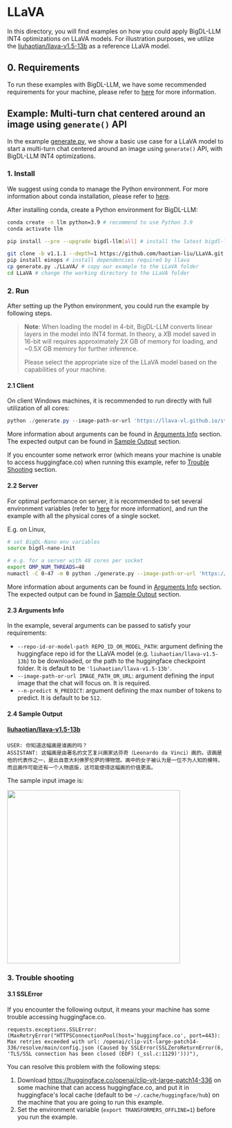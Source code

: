 # LLaVA

In this directory, you will find examples on how you could apply BigDL-LLM INT4 optimizations on LLaVA models. For illustration purposes, we utilize the [liuhaotian/llava-v1.5-13b](https://huggingface.co/liuhaotian/llava-v1.5-13b) as a reference LLaVA model.

## 0. Requirements
To run these examples with BigDL-LLM, we have some recommended requirements for your machine, please refer to [here](../README.md#recommended-requirements) for more information.

## Example: Multi-turn chat centered around an image using `generate()` API
In the example [generate.py](./generate.py), we show a basic use case for a LLaVA model to start a multi-turn chat centered around an image using `generate()` API, with BigDL-LLM INT4 optimizations.
### 1. Install
We suggest using conda to manage the Python environment. For more information about conda installation, please refer to [here](https://docs.conda.io/en/latest/miniconda.html#).

After installing conda, create a Python environment for BigDL-LLM:
```bash
conda create -n llm python=3.9 # recommend to use Python 3.9
conda activate llm

pip install --pre --upgrade bigdl-llm[all] # install the latest bigdl-llm nightly build with 'all' option

git clone -b v1.1.1 --depth=1 https://github.com/haotian-liu/LLaVA.git # clone the llava libary
pip install einops # install dependencies required by llava
cp generate.py ./LLaVA/ # copy our example to the LLaVA folder
cd LLaVA # change the working directory to the LLaVA folder
```

### 2. Run
After setting up the Python environment, you could run the example by following steps.

> **Note**: When loading the model in 4-bit, BigDL-LLM converts linear layers in the model into INT4 format. In theory, a *X*B model saved in 16-bit will requires approximately 2*X* GB of memory for loading, and ~0.5*X* GB memory for further inference.
>
> Please select the appropriate size of the LLaVA model based on the capabilities of your machine.

#### 2.1 Client
On client Windows machines, it is recommended to run directly with full utilization of all cores:
```powershell
python ./generate.py --image-path-or-url 'https://llava-vl.github.io/static/images/monalisa.jpg'
```
More information about arguments can be found in [Arguments Info](#23-arguments-info) section. The expected output can be found in [Sample Output](#24-sample-output) section.

If you encounter some network error (which means your machine is unable to access huggingface.co) when running this example, refer to [Trouble Shooting](#3-trouble-shooting) section.

#### 2.2 Server
For optimal performance on server, it is recommended to set several environment variables (refer to [here](../README.md#best-known-configuration-on-linux) for more information), and run the example with all the physical cores of a single socket.

E.g. on Linux,
```bash
# set BigDL-Nano env variables
source bigdl-nano-init

# e.g. for a server with 48 cores per socket
export OMP_NUM_THREADS=48
numactl -C 0-47 -m 0 python ./generate.py --image-path-or-url 'https://llava-vl.github.io/static/images/monalisa.jpg'
```
More information about arguments can be found in [Arguments Info](#23-arguments-info) section. The expected output can be found in [Sample Output](#24-sample-output) section.

#### 2.3 Arguments Info
In the example, several arguments can be passed to satisfy your requirements:

- `--repo-id-or-model-path REPO_ID_OR_MODEL_PATH`: argument defining the huggingface repo id for the LLaVA model (e.g. `liuhaotian/llava-v1.5-13b`) to be downloaded, or the path to the huggingface checkpoint folder. It is default to be `'liuhaotian/llava-v1.5-13b'`.
- `--image-path-or-url IMAGE_PATH_OR_URL`: argument defining the input image that the chat will focus on. It is required.
- `--n-predict N_PREDICT`: argument defining the max number of tokens to predict. It is default to be `512`.


#### 2.4 Sample Output
#### [liuhaotian/llava-v1.5-13b](https://huggingface.co/liuhaotian/llava-v1.5-13b)

```log
USER: 你知道这幅画是谁画的吗？
ASSISTANT: 这幅画是由著名的文艺复兴画家达芬奇（Leonardo da Vinci）画的。该画是他的代表作之一，是出自意大利佛罗伦萨的博物馆。画中的女子被认为是一位不为人知的模特，而且画作可能还有一个人物底版，这可能使得这幅画的价值更高。
```

The sample input image is:

<a href="https://llava-vl.github.io/static/images/monalisa.jpg"><img width=400px src="https://llava-vl.github.io/static/images/monalisa.jpg" ></a>

### 3. Trouble shooting

#### 3.1 SSLError
If you encounter the following output, it means your machine has some trouble accessing huggingface.co.
```log
requests.exceptions.SSLError: (MaxRetryError("HTTPSConnectionPool(host='huggingface.co', port=443): Max retries exceeded with url: /openai/clip-vit-large-patch14-336/resolve/main/config.json (Caused by SSLError(SSLZeroReturnError(6, 'TLS/SSL connection has been closed (EOF) (_ssl.c:1129)')))"),
```

You can resolve this problem with the following steps:
1. Download https://huggingface.co/openai/clip-vit-large-patch14-336 on some machine that can access huggingface.co, and put it in huggingface's local cache (default to be `~/.cache/huggingface/hub`) on the machine that you are going to run this example.
2. Set the environment variable (`export TRANSFORMERS_OFFLINE=1`) before you run the example.